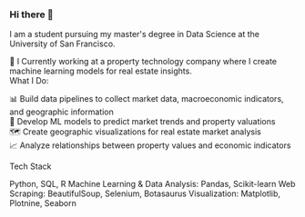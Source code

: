 ### Hi there 👋

I am a student pursuing my master's degree in Data Science at the University of San Francisco.

🏢 I Currently working at a property technology company where I create machine learning models for real estate insights.
<br />
What I Do:

📊 Build data pipelines to collect market data, macroeconomic indicators, and geographic information
<br />
🤖 Develop ML models to predict market trends and property valuations
<br />
🗺️ Create geographic visualizations for real estate market analysis
<br />
📈 Analyze relationships between property values and economic indicators
<br />

Tech Stack

Python, SQL, R
Machine Learning & Data Analysis: Pandas, Scikit-learn
Web Scraping: BeautifulSoup, Selenium, Botasaurus
Visualization: Matplotlib, Plotnine, Seaborn
<!--
**bennysun1/bennysun1** is a ✨ _special_ ✨ repository because its `README.md` (this file) appears on your GitHub profile.

Here are some ideas to get you started:

- 🔭 I’m currently working on ...
- 🌱 I’m currently learning ...
- 👯 I’m looking to collaborate on ...
- 🤔 I’m looking for help with ...
- 💬 Ask me about ...
- 📫 How to reach me: ...
- 😄 Pronouns: ...
- ⚡ Fun fact: ...
-->

